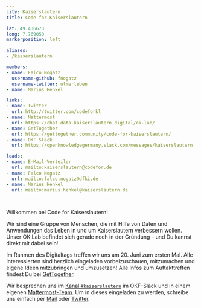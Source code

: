 ```yaml
---
city: Kaiserslautern
title: Code for Kaiserslautern

lat: 49.436673
long: 7.769050
markerposition: left

aliases:
- /kaiserslautern

members:
- name: Falco Nogatz
  username-github: fnogatz
  username-twitter: ulmerleben
- name: Marius Henkel

links:
- name: Twitter
  url: http://twitter.com/codeforkl
- name: Mattermost
  url: https://chat.data.kaiserslautern.digital/ok-lab/
- name: GetTogether
  url: https://gettogether.community/code-for-kaiserslautern/
- name: OKF Slack
  url: https://openknowledgegermany.slack.com/messages/kaiserslautern

leads:
- name: E-Mail-Verteiler
  url: mailto:kaiserslautern@codefor.de
- name: Falco Nogatz
  url: mailto:falco.nogatz@dfki.de
- name: Marius Henkel
  url: mailto:marius.henkel@kaiserslautern.de

---
```


Willkommen bei Code for Kaiserslautern!

Wir sind eine Gruppe von Menschen, die mit Hilfe von Daten und Anwendungen das Leben in und um Kaiserslautern verbessern wollen. Unser OK Lab befindet sich gerade noch in der Gründung – und Du kannst direkt mit dabei sein!

Im Rahmen des Digitaltags treffen wir uns am 20. Juni zum ersten Mal. Alle Interessierten sind herzlich eingeladen vorbeizuschauen, mitzumachen und eigene Ideen mitzubringen und umzusetzen! Alle Infos zum Auftakttreffen findest Du bei [GetTogether](https://gettogether.community/code-for-kaiserslautern/).

Wir besprechen uns im [Kanal `#kaiserslautern`](https://openknowledgegermany.slack.com/messages/kaiserslautern) im OKF-Slack und in einem eigenen [Mattermost-Team](https://chat.data.kaiserslautern.digital/ok-lab/). Um in dieses eingeladen zu werden, schreibe uns einfach per [Mail](mailto:kaiserslautern@codefor.de) oder [Twitter](http://twitter.com/codeforkl).
